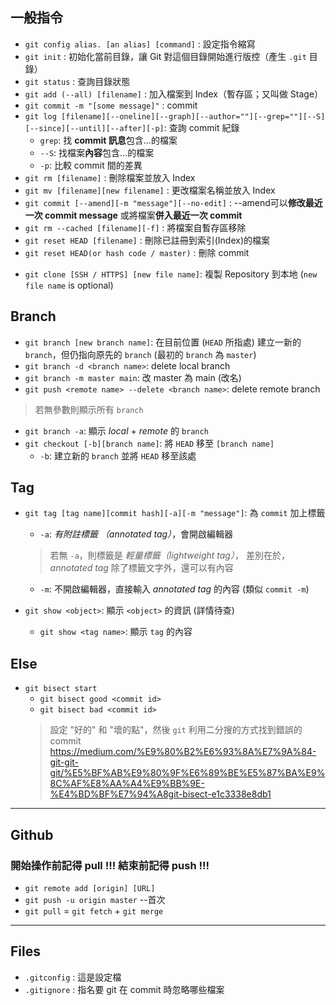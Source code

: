 ## 一般指令
* `git config alias. [an alias] [command]` : 設定指令縮寫
* `git init` : 初始化當前目錄，讓 Git 對這個目錄開始進行版控（產生 `.git` 目錄）
* `git status` : 查詢目錄狀態
* `git add (--all) [filename]` : 加入檔案到 Index（暫存區；又叫做 Stage）
* `git commit -m "[some message]"` : commit
* `git log [filename][--oneline][--graph][--author=""][--grep=""][--S][--since][--until][--after][-p]`: 查詢 commit 紀錄
    - `grep`: 找 **commit 訊息**包含...的檔案
    - `--S`: 找檔案**內容**包含...的檔案
    - `-p`: 比較 commit 間的差異
* `git rm [filename]` : 刪除檔案並放入 Index
* `git mv [filename][new filename]` : 更改檔案名稱並放入 Index
* `git commit [--amend][-m "message"][--no-edit]` : --amend可以**修改最近一次 commit message** 或將檔案**併入最近一次 commit**
* `git rm --cached [filename][-f]` : 將檔案自暫存區移除
* `git reset HEAD [filename]` : 刪除已註冊到索引(Index)的檔案
* `git reset HEAD(or hash code / master)` : 刪除 commit
- `git clone [SSH / HTTPS] [new file name]`: 複製 Repository 到本地 (`new file name` is optional)
## Branch
- `git branch [new branch name]`: 在目前位置 (`HEAD` 所指處) 建立一新的 `branch`，但仍指向原先的 `branch` (最初的 `branch` 為 `master`)
- `git branch -d <branch name>`: delete local branch
- `git branch -m master main`: 改 master 為 main (改名)
- `git push <remote name> --delete <branch name>`: delete remote branch
> 若無參數則顯示所有 `branch`
-  `git branch -a`: 顯示 *local* + *remote* 的 `branch`
- `git checkout [-b][branch name]`: 將 `HEAD` 移至 `[branch name]`
    - `-b`: 建立新的 `branch` 並將 `HEAD` 移至該處
## Tag
- `git tag [tag name][commit hash][-a][-m "message"]`: 為 `commit` 加上標籤
    - `-a`: *有附註標籤 （annotated tag）*，會開啟編輯器
    > 若無 `-a`，則標籤是 *輕量標籤（lightweight tag）*，
    > 差別在於，*annotated tag* 除了標籤文字外，還可以有內容

    - `-m`: 不開啟編輯器，直接輸入 *annotated tag* 的內容 (類似 `commit -m`)
- `git show <object>`: 顯示 `<object>` 的資訊 (詳情待查)
    - `git show <tag name>`: 顯示 `tag` 的內容
## Else
* `git bisect start`
    * `git bisect good <commit id>`
    * `git bisect bad <commit id>`
    > 設定 "好的" 和 "壞的點"，然後 `git` 利用二分搜的方式找到錯誤的 commit
    > https://medium.com/%E9%80%B2%E6%93%8A%E7%9A%84-git-git-git/%E5%BF%AB%E9%80%9F%E6%89%BE%E5%87%BA%E9%8C%AF%E8%AA%A4%E9%BB%9E-%E4%BD%BF%E7%94%A8git-bisect-e1c3338e8db1
---
## Github
### **開始操作前記得 pull !!! 結束前記得 push !!!**
- `git remote add [origin] [URL]`
- `git push -u origin master` --首次
- `git pull` = `git fetch` + `git merge`
---
## Files
* `.gitconfig` : 這是設定檔
* `.gitignore` : 指名要 git 在 commit 時忽略哪些檔案
